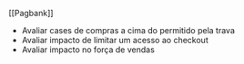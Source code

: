 [[Pagbank]]

- Avaliar cases de compras a cima do permitido pela trava
- Avaliar impacto de limitar um acesso ao checkout
- Avaliar impacto no força de vendas




